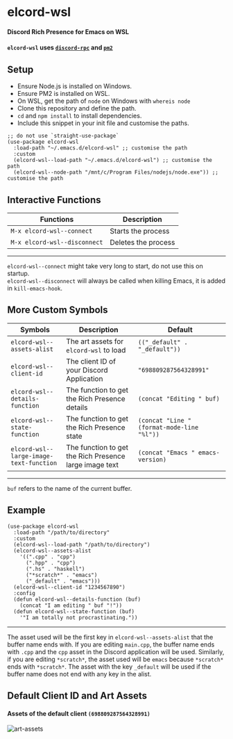 # elcord-wsl
#### Discord Rich Presence for Emacs on WSL

#### `elcord-wsl` uses [`discord-rpc`](https://www.npmjs.com/package/discord-rpc) and [`pm2`](https://www.npmjs.com/package/pm2)

## Setup
- Ensure Node.js is installed on Windows.
- Ensure PM2 is installed on WSL.
- On WSL, get the path of `node` on Windows with `whereis node`
- Clone this repository and define the path.
- `cd` and `npm install` to install dependencies.
- Include this snippet in your init file and customise the paths.
```elisp
;; do not use `straight-use-package`
(use-package elcord-wsl
  :load-path "~/.emacs.d/elcord-wsl" ;; customise the path
  :custom
  (elcord-wsl--load-path "~/.emacs.d/elcord-wsl") ;; customise the path
  (elcord-wsl--node-path "/mnt/c/Program Files/nodejs/node.exe")) ;; customise the path
```

## Interactive Functions
Functions | Description
-- | --
`M-x elcord-wsl--connect` | Starts the process
`M-x elcord-wsl--disconnect` | Deletes the process
---
`elcord-wsl--connect` might take very long to start, do not use this on startup. \
`elcord-wsl--disconnect` will always be called when killing Emacs, it is added in `kill-emacs-hook`.

## More Custom Symbols
Symbols | Description | Default
-- | -- | --
`elcord-wsl--assets-alist` | The art assets for `elcord-wsl` to load | `(("_default" . "_default"))`
`elcord-wsl--client-id` | The client ID of your Discord Application | `"698809287564328991"`
`elcord-wsl--details-function` | The function to get the Rich Presence details | `(concat "Editing " buf)`
`elcord-wsl--state-function` | The function to get the Rich Presence state | `(concat "Line " (format-mode-line "%l"))`
`elcord-wsl--large-image-text-function` | The function to get the Rich Presence large image text | `(concat "Emacs " emacs-version)`
---
`buf` refers to the name of the current buffer.

## Example
```elisp
(use-package elcord-wsl
  :load-path "/path/to/directory"
  :custom
  (elcord-wsl--load-path "/path/to/directory")
  (elcord-wsl--assets-alist
    '((".cpp" . "cpp")
      (".hpp" . "cpp")
      (".hs" . "haskell")
      ("*scratch*" . "emacs")
      ("_default" . "emacs")))
  (elcord-wsl--client-id "1234567890")
  :config
  (defun elcord-wsl--details-function (buf)
    (concat "I am editing " buf "!"))
  (defun elcord-wsl--state-function (buf)
    '"I am totally not procrastinating."))
```
---
The asset used will be the first key in `elcord-wsl--assets-alist` that the buffer name ends with. If you are editing `main.cpp`, the buffer name ends with `.cpp` and the `cpp` asset in the Discord application will be used. Similarly, if you are editing `*scratch*`, the asset used will be `emacs` because `*scratch*` ends with `*scratch*`. The asset with the key `_default` will be used if the buffer name does not end with any key in the alist.

## Default Client ID and Art Assets
#### Assets of the default client `(698809287564328991)`
![art-assets](https://cdn.discordapp.com/attachments/437471715975757834/748217374901272636/unknown.png)
